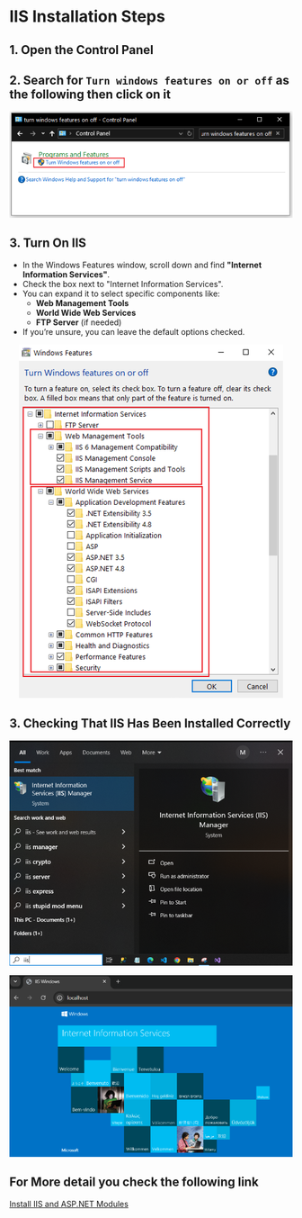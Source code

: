 # IIS Installation Steps

## 1. **Open the Control Panel**
## 2. **Search for `Turn windows features on or off` as the following then click on it**

<div align="Center">

   ![Install-IIS-1](./Images/IIS-Installation/1.PNG)
  
</div>

## 3. **Turn On IIS**
   - In the Windows Features window, scroll down and find **"Internet Information Services"**.
   - Check the box next to "Internet Information Services".
   - You can expand it to select specific components like:
     - **Web Management Tools**
     - **World Wide Web Services**
     - **FTP Server** (if needed)
   - If you’re unsure, you can leave the default options checked.
<div align="Center">

   ![Install-IIS-2](./Images/IIS-Installation/2.PNG)
  
</div>

## 3. **Checking That IIS Has Been Installed Correctly**
<div align="Center">

   ![Install-IIS-3](./Images/IIS-Installation/3.PNG)

   ![Install-IIS-4](./Images/IIS-Installation/4.PNG)
</div>


## **For More detail you check the following link**


[Install IIS and ASP.NET Modules](https://learn.microsoft.com/en-us/iis/application-frameworks/scenario-build-an-aspnet-website-on-iis/configuring-step-1-install-iis-and-asp-net-modules)

